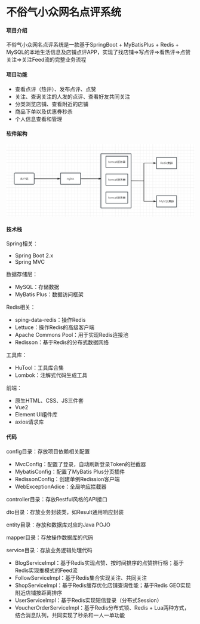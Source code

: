 # 不俗气小众网名点评系统

#### 项目介绍
不俗气小众网名点评系统是一款基于SpringBoot + MyBatisPlus + Redis + MySQL的本地生活信息及店铺点评APP，实现了找店铺=>写点评=>看热评=>点赞关注=>关注Feed流的完整业务流程

#### 项目功能
- 查看点评（热评）、发布点评、点赞
- 关注、查询关注的人发的点评、查看好友共同关注
- 分类浏览店铺、查看附近的店铺
- 商品下单以及优惠券秒杀
- 个人信息查看和管理

#### 软件架构
![输入图片说明](src/test/java/com/Qgchun/image.png)

#### 技术栈
Spring相关：
- Spring Boot 2.x
- Spring MVC

数据存储层：
- MySQL：存储数据
- MyBatis Plus：数据访问框架

Redis相关：
- sping-data-redis：操作Redis
- Lettuce：操作Redis的高级客户端
- Apache Commons Pool：用于实现Redis连接池
- Redisson：基于Redis的分布式数据网络

工具库：
- HuTool：工具库合集
- Lombok：注解式代码生成工具

前端：
- 原生HTML、CSS、JS三件套
- Vue2
- Element UI组件库
- axios请求库

#### 代码
config目录：存放项目依赖相关配置
- MvcConfig：配置了登录，自动刷新登录Token的拦截器
- MybatisConfig：配置了MyBatis Plus分页插件
- RedissonConfig：创建单例Redission客户端
- WebExceptionAdice：全局响应拦截器

controller目录：存放Restful风格的API接口

dto目录：存放业务封装类，如Result通用响应封装

entity目录：存放和数据库对应的Java POJO

mapper目录：存放操作数据库的代码

service目录：存放业务逻辑处理代码

- BlogServiceImpl：基于Redis实现点赞、按时间排序的点赞排行榜；基于Redis实现推模式的Feed流
- FollowServiceImpl：基于Redis集合实现关注、共同关注
- ShopServiceImpl：基于Redis缓存优化店铺查询性能；基于Redis GEO实现附近店铺按距离排序
- UserServiceImpl：基于Redis实现短信登录（分布式Session）
- VoucherOrderServiceImpl：基于Redis分布式锁、Redis + Lua两种方式，结合消息队列，共同实现了秒杀和一人一单功能